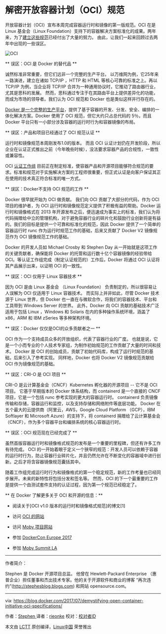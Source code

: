 解密开放容器计划（OCI）规范
============================================================


开放容器计划（OCI）宣布本周完成容器运行时和镜像的第一版规范。OCI 在是 Linux 基金会（Linux Foundation）支持下的容器解决方案标准化的成果。两年来，为了[建立这些规范][12]已经付出了大量的努力。 由此，让我们一起来回顾过去两年中出现的一些误区。

![OCI](https://i1.wp.com/blog.docker.com/wp-content/uploads/logo_oci.png?resize=800%2C180&ssl=1)

** 误区：OCI 是 Docker 的替代品 **

诚然标准非常重要，但它们远非一个完整的生产平台。 以万维网为例，它25年来一路演进，建立在诸如 TCP/IP ，HTTP 和 HTML 等核心可靠的标准之上。再以 TCP/IP 为例，当企业将 TCP/IP 合并为一种通用协议时，它推动了路由器行业，尤其是思科的发展。 然而，思科通过专注于在其路由平台上提供差异化的功能，而成为市场的领导者。我们认为 OCI 规范和 Docker 也是类似这样并行存在的。

[Docker 是一个完整的生产平台][13]，提供了基于容器的开发、分发、安全、编排的一体化解决方案。Docker 使用了 OCI 规范，但它大约只占总代码的 5％，而且 Docker 平台只有一小部分涉及容器的运行时行为和容器镜像的布局。

** 误区：产品和项目已经通过了 OCI 规范认证 **

运行时和镜像规范本周刚发布1.0的版本。 而且 OCI 认证计划仍在开发阶段，所以企业在认证正式推出之前（今年晚些时候），没法要求容器产品的合规性，一致性或兼容性。

OCI [认证工作组][14] 目前正在制定标准，使容器产品和开源项目能够符合规范的要求。标准和规范对于实施解决方案的工程师很重要，但正式认证是向客户保证其正在使用的技术真正符合标准的唯一方式。

** 误区：Docker不支持 OCI 规范的工作 **

Docker 很早就开始为 OCI 做贡献。 我们向 OCI 贡献了大部分的代码，作为 OCI 项目的维护者，为 OCI 运行时和镜像规范定义提供了积极有益的帮助。Docker 运行时和镜像格式在 2013 年开源发布之后，便迅速成为事实上的标准，我们认为将代码捐赠给中立的管理机构，对于避免容器行业的碎片化和鼓励行业创新将是有益的。我们的目标是提供一个可靠和标准化的规范，因此 Docker 提供了一个简单的容器运行时 runc 作为运行时规范工作的基础，后来又贡献了 Docker V2 镜像规范作为 OCI 镜像规范工作的基础。

Docker 的开发人员如 Michael Crosby 和 Stephen Day 从一开始就是这项工作的关键贡献者，确保能将 Docker 的托管和运行数十亿个容器镜像的经验带给 OCI。等认证工作组完成（制定认证规范的）工作后，Docker 将通过 OCI 认证将其产品展示出来，以证明 OCI 的一致性。

** 误区：OCI 仅用于 Linux 容器技术 **

因为 OCI 是由 Linux 基金会 （Linux Foundation） 负责制定的，所以很容易让人误解为 OCI 仅适用于 Linux 容器技术。 而实际上并非如此，尽管 Docker 技术源于 Linux 世界，但 Docker 也一直在与微软合作，将我们的容器技术、平台和工具带到 Windows Server 的世界。 此外，Docker 向 OCI 贡献的基础技术广泛适用于包括 Linux ，Windows 和 Solaris 在内的多种操作系统环境，涵盖了 x86，ARM 和 IBM zSeries 等多种架构环境。

** 误区：Docker 仅仅是OCI的众多贡献者之一 **

OCI 作为一个支持成员众多的开放组织，代表了容器行业的广度。 也就是说，它是一个小而专业的个人技术专家组，为制作初始规范的工作贡献了大量的时间和技术。 Docker 是 OCI 的创始成员，贡献了初始代码库，构成了运行时规范的基础，后来引入了参考实现。 同样地，Docker 也将 Docker V2 镜像规范贡献给 OCI 作为镜像规范的基础。

** 误区：CRI-O 是 OCI 项目 **

CRI-O 是云计算基金会（CNCF）Kubernetes 孵化器的开源项目 -- 它不是 OCI 项目。 它基于早期版本的 Docker 体系结构，而 containerd 是一个直接的 CNCF 项目，它是一个包括 runc 参考实现的更大的容器运行时。 containerd 负责镜像传输和存储，容器运行和监控，以及支持存储和网络附件等底层功能。 Docker 在五个最大的云提供商（阿里云，AWS，Google Cloud Platform （GCP），IBM Softlayer 和 Microsoft Azure）的支持下，将 containerd 捐赠给了云计算基金会（CNCF），作为多个容器平台和编排系统的核心容器运行时。

** 误区：OCI 规范现在已经完成了 **

虽然首版容器运行时和镜像格式规范的发布是一个重要的里程碑，但还有许多工作有待完成。 OCI 的一开始着眼于定义一个狭窄的规范：开发人员可以依赖于容器的运行时行为，防止容器行业碎片化，并且仍然允许在不断变化的容器域中进行创新。之后才将含容器镜像规范囊括其中。

随着工作组完成运行时行为和镜像格式的第一个稳定规范，新的工作考量也已经同步展开。未来的新特性将包括分发和签名等。 然而，OCI 的下一个最重要的工作是提供一个由测试套件支持的认证过程，因为第一个规范已经稳定了。

** 在 Docker 了解更多关于 OCI 和开源的信息：**

*  阅读关于[OCI v1.0 版本的运行时和镜像格式规范]的博文[1]

*   访问 [OCI 的网站][2]

*   访问 [Moby 项目网站][3]

*   参加 [DockerCon Europe 2017][4]

*   参加 [Moby Summit LA][5] 

--------------------------------------------------------------------------------

作者简介：

Stephen 是 Docker 开源项目总监。 他曾在 Hewlett-Packard Enterprise （惠普企业）担任董事和杰出技术专家。他的关于开源软件和商业的博客 “再次违约”(http://stephesblog.blogs.com) 和网站 opensource.com。


-----------------

via: https://blog.docker.com/2017/07/demystifying-open-container-initiative-oci-specifications/

作者：[Stephen ][a]
译者：[rieonke](https://github.com/rieonke)
校对：[校对者ID](https://github.com/校对者ID)

本文由 [LCTT](https://github.com/LCTT/TranslateProject) 原创编译，[Linux中国](https://linux.cn/) 荣誉推出

[a]:
[1]:https://blog.docker.com/2017/07/oci-release-of-v1-0-runtime-and-image-format-specifications
[2]:https://www.opencontainers.org/join
[3]:http://mobyproject.org/
[4]:https://europe-2017.dockercon.com/
[5]:https://www.eventbrite.com/e/moby-summit-los-angeles-tickets-35930560273
[6]:https://blog.docker.com/author/stephen-walli/
[7]:https://blog.docker.com/tag/containerd/
[8]:https://blog.docker.com/tag/cri-o/
[9]:https://blog.docker.com/tag/linux-containers/
[10]:https://blog.docker.com/tag/linux-foundation/
[11]:https://blog.docker.com/tag/oci/
[12]:https://blog.docker.com/2017/07/oci-release-of-v1-0-runtime-and-image-format-specifications
[13]:https://www.docker.com/
[14]:https://github.com/opencontainers/certification
